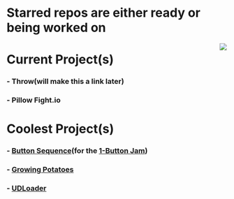 # Starred repos are either ready or being worked on
<img align="right" src="https://github-readme-stats.vercel.app/api/top-langs/?username=PetteriKiiski&layout=compact&langs_count=5" />

# Current Project(s)
### - Throw(will make this a link later)
### - Pillow Fight.io

# Coolest Project(s)
### - <a href="https://github.com/PetteriKiiski/button-sequence">Button Sequence</a>(for the <a href="https://itch.io/jam/1-button-jam-2022">1-Button Jam</a>)
### - <a href="https://github.com/PetteriKiiski/GrowingPotatoes">Growing Potatoes</a>
### - <a href="https://github.com/PetteriKiiski/UDloader">UDLoader</a>
